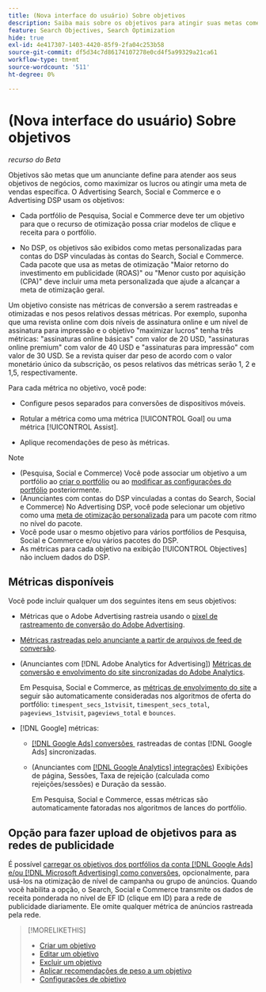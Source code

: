 ```yaml
---
title: (Nova interface do usuário) Sobre objetivos
description: Saiba mais sobre os objetivos para atingir suas metas comerciais.
feature: Search Objectives, Search Optimization
hide: true
exl-id: 4e417307-1403-4420-85f9-2fa04c253b58
source-git-commit: df5d34c7d86174107278e0cd4f5a99329a21ca61
workflow-type: tm+mt
source-wordcount: '511'
ht-degree: 0%

---
```


# (Nova interface do usuário) Sobre objetivos

*recurso do Beta*

Objetivos são metas que um anunciante define para atender aos seus objetivos de negócios, como maximizar os lucros ou atingir uma meta de vendas específica. O Advertising Search, Social e Commerce e o Advertising DSP usam os objetivos:

* Cada portfólio de Pesquisa, Social e Commerce deve ter um objetivo para que o recurso de otimização possa criar modelos de clique e receita para o portfólio.

* No DSP, os objetivos são exibidos como metas personalizadas para contas do DSP vinculadas às contas do Search, Social e Commerce. Cada pacote que usa as metas de otimização &quot;Maior retorno do investimento em publicidade (ROAS)&quot; ou &quot;Menor custo por aquisição (CPA)&quot; deve incluir uma meta personalizada que ajude a alcançar a meta de otimização geral.

Um objetivo consiste nas métricas de conversão a serem rastreadas e otimizadas e nos pesos relativos dessas métricas. Por exemplo, suponha que uma revista online com dois níveis de assinatura online e um nível de assinatura para impressão e o objetivo &quot;maximizar lucros&quot; tenha três métricas: &quot;assinaturas online básicas&quot; com valor de 20 USD, &quot;assinaturas online premium&quot; com valor de 40 USD e &quot;assinaturas para impressão&quot; com valor de 30 USD. Se a revista quiser dar peso de acordo com o valor monetário único da subscrição, os pesos relativos das métricas serão 1, 2 e 1,5, respectivamente.

Para cada métrica no objetivo, você pode:

* Configure pesos separados para conversões de dispositivos móveis.

* Rotular a métrica como uma métrica [!UICONTROL Goal] ou uma métrica [!UICONTROL Assist].

* Aplique recomendações de peso às métricas.

>[!NOTE]
>* (Pesquisa, Social e Commerce) Você pode associar um objetivo a um portfólio ao [criar o portfólio](/help/search-social-commerce/new-ui/manage/portfolios/portfolio-create.md) ou ao [modificar as configurações do portfólio](/help/search-social-commerce/new-ui/manage/portfolios/portfolio-edit.md) posteriormente.
>* (Anunciantes com contas do DSP vinculadas a contas do Search, Social e Commerce) No Advertising DSP, você pode selecionar um objetivo como uma [meta de otimização personalizada](/help/dsp/campaign-management/packages/package-settings.md) para um pacote com ritmo no nível do pacote.
>* Você pode usar o mesmo objetivo para vários portfólios de Pesquisa, Social e Commerce e/ou vários pacotes do DSP.
>* As métricas para cada objetivo na exibição [!UICONTROL Objectives] não incluem dados do DSP.

## Métricas disponíveis

Você pode incluir qualquer um dos seguintes itens em seus objetivos:

* Métricas que o Adobe Advertising rastreia usando o [pixel de rastreamento de conversão do Adobe Advertising](/help/search-social-commerce/tracking/conversion-tracking-advertising.md).

* [Métricas rastreadas pelo anunciante a partir de arquivos de feed de conversão](/help/search-social-commerce/tracking/conversion-tracking-about.md).<!-- Search only, or might DSP-only clients also have these? -->

* (Anunciantes com [!DNL Adobe Analytics for Advertising]) [Métricas de conversão e envolvimento do site sincronizadas do Adobe Analytics](/help/integrations/analytics/overview.md).

  Em Pesquisa, Social e Commerce, as [métricas de envolvimento do site](/help/integrations/analytics/analytics-data-in-advertising.md) a seguir são automaticamente consideradas nos algoritmos de oferta do portfólio: `timespent_secs_1stvisit`, `timespent_secs_total`, `pageviews_1stvisit`, `pageviews_total` e `bounces`.

* [!DNL Google] métricas:<!-- Search only, or might DSP-only clients also have these? -->

   * [[!DNL Google Ads] conversões &#x200B;](/help/search-social-commerce/campaign-management/introduction/google-conversion-data.md) rastreadas de contas [!DNL Google Ads] sincronizadas.

   * (Anunciantes com [[!DNL Google Analytics] integrações](/help/search-social-commerce/admin/data-sources/data-source-about.md)) Exibições de página, Sessões, Taxa de rejeição (calculada como rejeições/sessões) e Duração da sessão.

     Em Pesquisa, Social e Commerce, essas métricas são automaticamente fatoradas nos algoritmos de lances do portfólio.

## Opção para fazer upload de objetivos para as redes de publicidade

É possível [carregar os objetivos dos portfólios da conta [!DNL Google Ads] e/ou [!DNL Microsoft Advertising] como conversões](/help/search-social-commerce/tools/objective-upload-to-networks.md), opcionalmente, para usá-los na otimização de nível de campanha ou grupo de anúncios. Quando você habilita a opção, o Search, Social e Commerce transmite os dados de receita ponderada no nível de EF ID (clique em ID) para a rede de publicidade diariamente. Ele omite qualquer métrica de anúncios rastreada pela rede.

>[!MORELIKETHIS]
>
>* [Criar um objetivo](objective-create.md)
>* [Editar um objetivo](objective-edit.md)
>* [Excluir um objetivo](objective-delete.md)
>* [Aplicar recomendações de peso a um objetivo](objective-apply-weight-recommendations.md)
>* [Configurações de objetivo](objective-settings.md)
